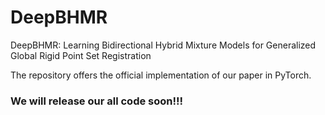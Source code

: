 # DeepBHMR

DeepBHMR: Learning Bidirectional Hybrid Mixture Models for Generalized Global Rigid Point Set Registration

The repository offers the official implementation of our paper in PyTorch.

### We will release our all code soon!!!
